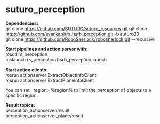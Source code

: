 # suturo_perception
__Dependencies:__   
git clone https://github.com/SUTURO/suturo_resources.git
git clone https://github.com/evankapi/rs_hsrb_perception.git -b suturo20   
git clone https://github.com/RoboSherlock/robosherlock.git --recursive   

__Start pipelines and action server with:__   
roscd rs_perception   
roslaunch rs_perception hsrb_perception.launch   

__Start action clients:__   
rosrun actionserver ExtractObjectInfoClient   
rosrun actionserver ExtractPlaneInfoClient   

You can set _region:=%region% to limit the perception of objects to a specific region.

__Result topics:__   
perception_actionserver/result   
perception_actionserver_plane/result   
